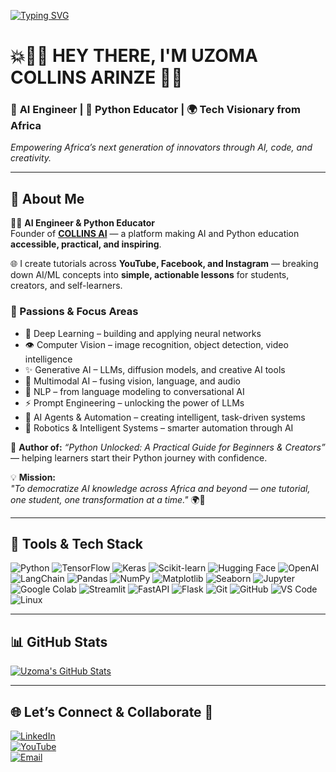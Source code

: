 [![Typing SVG](https://readme-typing-svg.herokuapp.com?size=24&duration=4000&color=00F7FF&vCenter=true&width=600&lines=AI+%26+Deep+Learning+Enthusiast;Python+Educator;Generative+%26+Multimodal+AI+Explorer;Democratizing+AI+Knowledge+Across+Africa)](https://git.io/typing-svg)

<h1 align="left">💥👋🏽 <strong>HEY THERE, I'M UZOMA COLLINS ARINZE</strong> 💙🚀</h1>

### 🤖 **AI Engineer** | 📘 **Python Educator** | 🌍 **Tech Visionary from Africa**

*Empowering Africa’s next generation of innovators through AI, code, and creativity.*

---

## 💼 About Me  

👨‍💻 **AI Engineer & Python Educator**  
Founder of [**COLLINS AI**](https://www.youtube.com/@CollinsAI) — a platform making AI and Python education **accessible, practical, and inspiring**.  

🌐 I create tutorials across **YouTube, Facebook, and Instagram** — breaking down AI/ML concepts into **simple, actionable lessons** for students, creators, and self-learners.  

### 🔎 Passions & Focus Areas  
- 🤖 Deep Learning – building and applying neural networks  
- 👁️ Computer Vision – image recognition, object detection, video intelligence  
- ✨ Generative AI – LLMs, diffusion models, and creative AI tools  
- 🔀 Multimodal AI – fusing vision, language, and audio  
- 🧠 NLP – from language modeling to conversational AI  
- ⚡ Prompt Engineering – unlocking the power of LLMs  
- 🤝 AI Agents & Automation – creating intelligent, task-driven systems  
- 🚗 Robotics & Intelligent Systems – smarter automation through AI  


📘 **Author of:** *“Python Unlocked: A Practical Guide for Beginners & Creators”* — helping learners start their Python journey with confidence.  

💡 **Mission:**  
*"To democratize AI knowledge across Africa and beyond — one tutorial, one student, one transformation at a time."* 🌍🚀  

---

## 🧰 Tools & Tech Stack

![Python](https://img.shields.io/badge/-Python-3776AB?style=for-the-badge\&logo=python\&logoColor=white)
![TensorFlow](https://img.shields.io/badge/-TensorFlow-FF6F00?style=for-the-badge\&logo=tensorflow\&logoColor=white)
![Keras](https://img.shields.io/badge/-Keras-D00000?style=for-the-badge\&logo=keras\&logoColor=white)
![Scikit-learn](https://img.shields.io/badge/-Scikit--learn-F7931E?style=for-the-badge\&logo=scikit-learn\&logoColor=white)
![Hugging Face](https://img.shields.io/badge/-HuggingFace-FFD21F?style=for-the-badge\&logo=huggingface\&logoColor=black)
![OpenAI](https://img.shields.io/badge/-OpenAI-412991?style=for-the-badge\&logo=openai\&logoColor=white)
![LangChain](https://img.shields.io/badge/-LangChain-1C3C3C?style=for-the-badge\&logo=chainlink\&logoColor=white)
![Pandas](https://img.shields.io/badge/-Pandas-150458?style=for-the-badge\&logo=pandas\&logoColor=white)
![NumPy](https://img.shields.io/badge/-NumPy-013243?style=for-the-badge\&logo=numpy\&logoColor=white)
![Matplotlib](https://img.shields.io/badge/-Matplotlib-11557c?style=for-the-badge\&logo=plotly\&logoColor=white)
![Seaborn](https://img.shields.io/badge/-Seaborn-3b4d61?style=for-the-badge\&logoColor=white)
![Jupyter](https://img.shields.io/badge/-Jupyter-F37626?style=for-the-badge\&logo=jupyter\&logoColor=white)
![Google Colab](https://img.shields.io/badge/-Colab-F9AB00?style=for-the-badge\&logo=googlecolab\&logoColor=white)
![Streamlit](https://img.shields.io/badge/-Streamlit-FF4B4B?style=for-the-badge\&logo=streamlit\&logoColor=white)
![FastAPI](https://img.shields.io/badge/-FastAPI-009688?style=for-the-badge\&logo=fastapi\&logoColor=white)
![Flask](https://img.shields.io/badge/-Flask-000000?style=for-the-badge\&logo=flask\&logoColor=white)
![Git](https://img.shields.io/badge/-Git-F05032?style=for-the-badge\&logo=git\&logoColor=white)
![GitHub](https://img.shields.io/badge/-GitHub-181717?style=for-the-badge\&logo=github\&logoColor=white)
![VS Code](https://img.shields.io/badge/-VS%20Code-0078d7?style=for-the-badge\&logo=visualstudiocode\&logoColor=white)
![Linux](https://img.shields.io/badge/-Linux-000000?style=for-the-badge\&logo=linux\&logoColor=white)

---

## 📊 GitHub Stats  

[![Uzoma's GitHub Stats](https://github-readme-stats.vercel.app/api?username=UzomaCollins&show_icons=true&theme=radical)](https://github.com/UzomaCollins)  

---

## 🌐 Let’s Connect & Collaborate 🤝  

[![LinkedIn](https://img.shields.io/badge/-LinkedIn-0A66C2?style=for-the-badge&logo=linkedin&logoColor=white)](https://www.linkedin.com/in/uzoma-collins-arinze-584b5374/)  
[![YouTube](https://img.shields.io/badge/-YouTube-red?style=for-the-badge&logo=youtube&logoColor=white)](https://www.youtube.com/@CollinsAI)  
[![Email](https://img.shields.io/badge/-Email-white?style=for-the-badge&logo=gmail&logoColor=red)](mailto:uzomacollins30@email.com)  
